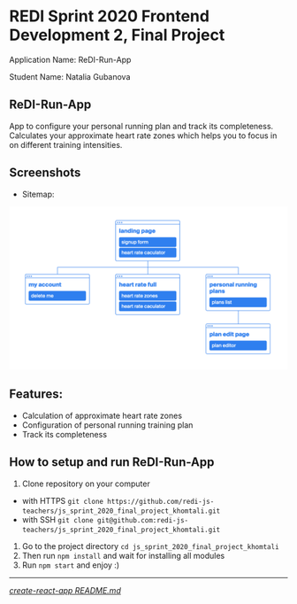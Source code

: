 # REDI Sprint 2020 Frontend Development 2, Final Project

Application Name: ReDI-Run-App

Student Name: Natalia Gubanova

## ReDI-Run-App

App to configure your personal running plan and track its completeness. Calculates your approximate heart rate zones which helps you to focus in on different training intensities.

## Screenshots

- Sitemap:

![screen shot](docs/sitemap.png)

## Features:

- Calculation of approximate heart rate zones
- Configuration of personal running training plan
- Track its completeness

## How to setup and run ReDI-Run-App

1. Clone repository on your computer
  - with HTTPS `git clone https://github.com/redi-js-teachers/js_sprint_2020_final_project_khomtali.git`
  - with SSH `git clone git@github.com:redi-js-teachers/js_sprint_2020_final_project_khomtali.git`
1. Go to the project directory `cd js_sprint_2020_final_project_khomtali`
1. Then run `npm install` and wait for installing all modules
1. Run `npm start` and enjoy :) 

---

*[create-react-app README.md](docs/React_README.md)*
